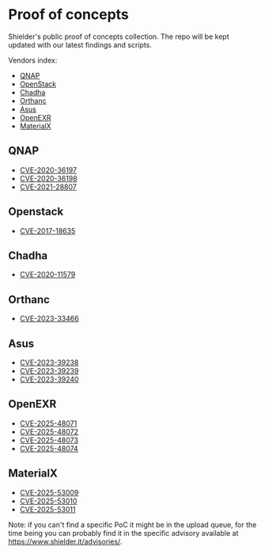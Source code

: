 # Proof of concepts
Shielder's public proof of concepts collection. The repo will be kept updated with our latest findings and scripts.

Vendors index:
* [QNAP](#qnap)
* [OpenStack](#openstack)
* [Chadha](#chadha)
* [Orthanc](#orthanc)
* [Asus](#asus)
* [OpenEXR](#openexr)
* [MaterialX](#materialx)

## QNAP
* [CVE-2020-36197](CVE-2020-36197)
* [CVE-2020-36198](CVE-2020-36197)
* [CVE-2021-28807](CVE-2021-28807)

## Openstack
* [CVE-2017-18635](https://github.com/ShielderSec/CVE-2017-18635)

## Chadha
* [CVE-2020-11579](https://github.com/ShielderSec/CVE-2020-11579)

## Orthanc
* [CVE-2023-33466](CVE-2023-33466)

## Asus
* [CVE-2023-39238](CVE-2023-39238)
* [CVE-2023-39239](CVE-2023-39239)
* [CVE-2023-39240](CVE-2023-39240)

## OpenEXR
* [CVE-2025-48071](CVE-2025-48071)
* [CVE-2025-48072](CVE-2025-48072)
* [CVE-2025-48073](CVE-2026-48073)
* [CVE-2025-48074](CVE-2026-48074)

## MaterialX
* [CVE-2025-53009](CVE-2025-53009)
* [CVE-2025-53010](CVE-2025-53010)
* [CVE-2025-53011](CVE-2025-53011)

Note: if you can't find a specific PoC it might be in the upload queue, for the time being you can probably find it in the specific advisory available at https://www.shielder.it/advisories/.
